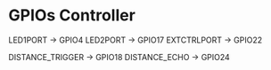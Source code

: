 # GPIOs Controller

LED1PORT -> GPIO4
LED2PORT -> GPIO17
EXTCTRLPORT -> GPIO22

DISTANCE_TRIGGER -> GPIO18
DISTANCE_ECHO -> GPIO24